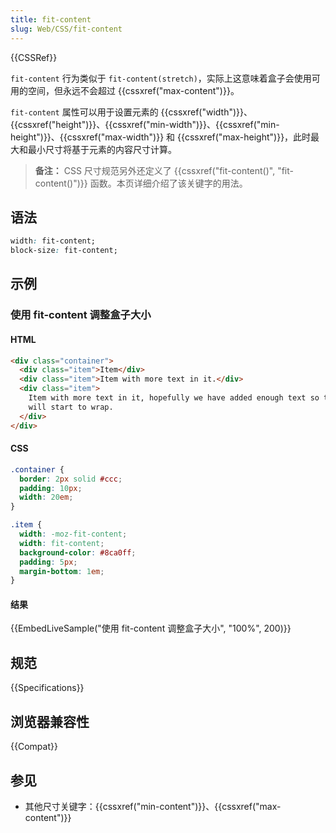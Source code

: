 ```yaml
---
title: fit-content
slug: Web/CSS/fit-content
---
```


{{CSSRef}}

`fit-content` 行为类似于 `fit-content(stretch)`，实际上这意味着盒子会使用可用的空间，但永远不会超过 {{cssxref("max-content")}}。

`fit-content` 属性可以用于设置元素的 {{cssxref("width")}}、{{cssxref("height")}}、{{cssxref("min-width")}}、{{cssxref("min-height")}}、{{cssxref("max-width")}} 和 {{cssxref("max-height")}}，此时最大和最小尺寸将基于元素的内容尺寸计算。

> **备注：** CSS 尺寸规范另外还定义了 {{cssxref("fit-content()", "fit-content()")}} 函数。本页详细介绍了该关键字的用法。

## 语法

```css
width: fit-content;
block-size: fit-content;
```

## 示例

### 使用 fit-content 调整盒子大小

#### HTML

```html
<div class="container">
  <div class="item">Item</div>
  <div class="item">Item with more text in it.</div>
  <div class="item">
    Item with more text in it, hopefully we have added enough text so the text
    will start to wrap.
  </div>
</div>
```

#### CSS

```css
.container {
  border: 2px solid #ccc;
  padding: 10px;
  width: 20em;
}

.item {
  width: -moz-fit-content;
  width: fit-content;
  background-color: #8ca0ff;
  padding: 5px;
  margin-bottom: 1em;
}
```

#### 结果

{{EmbedLiveSample("使用 fit-content 调整盒子大小", "100%", 200)}}

## 规范

{{Specifications}}

## 浏览器兼容性

{{Compat}}

## 参见

- 其他尺寸关键字：{{cssxref("min-content")}}、{{cssxref("max-content")}}
